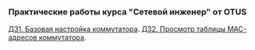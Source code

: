 ### Практические работы курса "Сетевой инженер" от OTUS

[ДЗ1. Базовая настройка коммутатора](lab01/).
[ДЗ2. Просмотр таблицы MAC-адресов коммутатора](lab02/).